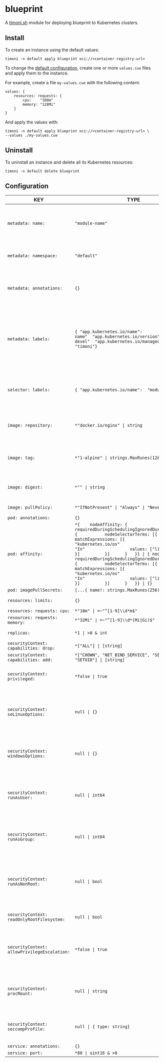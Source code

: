 # blueprint

A [timoni.sh](http://timoni.sh) module for deploying blueprint to Kubernetes clusters.

## Install

To create an instance using the default values:

```shell
timoni -n default apply blueprint oci://<container-registry-url>
```

To change the [default configuration](#configuration),
create one or more `values.cue` files and apply them to the instance.

For example, create a file `my-values.cue` with the following content:

```cue
values: {
	resources: requests: {
		cpu:    "100m"
		memory: "128Mi"
	}
}
```

And apply the values with:

```shell
timoni -n default apply blueprint oci://<container-registry-url> \
--values ./my-values.cue
```

## Uninstall

To uninstall an instance and delete all its Kubernetes resources:

```shell
timoni -n default delete blueprint
```

## Configuration

| KEY                                          | TYPE                                                                                                                                                                                                                                                                                                                                                                  | DESCRIPTION                                                                                                                                                                                                                                                                                                                                                                                                                                     |
|----------------------------------------------|-----------------------------------------------------------------------------------------------------------------------------------------------------------------------------------------------------------------------------------------------------------------------------------------------------------------------------------------------------------------------|-------------------------------------------------------------------------------------------------------------------------------------------------------------------------------------------------------------------------------------------------------------------------------------------------------------------------------------------------------------------------------------------------------------------------------------------------|
| `metadata: name:`                            | `"module-name"`                                                                                                                                                                                                                                                                                                                                                       | Name must be unique within a namespace. Is required when creating resources. Name is primarily intended for creation idempotence and configuration definition. More info: https://kubernetes.io/docs/concepts/overview/working-with-objects/names#names                                                                                                                                                                                         |
| `metadata: namespace:`                       | `"default"`                                                                                                                                                                                                                                                                                                                                                           | Namespace defines the space within which each name must be unique. More info: https://kubernetes.io/docs/concepts/overview/working-with-objects/namespaces                                                                                                                                                                                                                                                                                      |
| `metadata: annotations:`                     | `{}`                                                                                                                                                                                                                                                                                                                                                                  | Annotations is an unstructured key value map stored with a resource that may be set to store and retrieve arbitrary metadata. More info: https://kubernetes.io/docs/concepts/overview/working-with-objects/annotations The annotations allows adding `metadata.annotations` to all resources.                                                                                                                                                   |
| `metadata: labels:`                          | `{	"app.kubernetes.io/name":        "module-name"	"app.kubernetes.io/version":     "0.0.0-devel"	"app.kubernetes.io/managed-by":  "timoni"}`                                                                                                                                                                                                                             | Map of string keys and values that can be used to organize and categorize (scope and select) objects. More info: https://kubernetes.io/docs/concepts/overview/working-with-objects/labels Standard Kubernetes labels: app name, version and managed-by. The labels allows adding `metadata.labels` to all resources. The `app.kubernetes.io/name` and `app.kubernetes.io/version` labels are automatically generated and can't be overwritten.  |
| `selector: labels:`                          | `{	"app.kubernetes.io/name":  "module-name"}`                                                                                                                                                                                                                                                                                                                          | Map of string keys and values that can be used to organize and categorize (scope and select) objects. More info: https://kubernetes.io/docs/concepts/overview/working-with-objects/labels Standard Kubernetes label: app name.                                                                                                                                                                                                                  |
| `image: repository:`                         | `*"docker.io/nginx" \| string`                                                                                                                                                                                                                                                                                                                                        | Repository is the address of a container registry repository. An image repository is made up of slash-separated name components, optionally prefixed by a registry hostname and port in the format [HOST[:PORT_NUMBER]/]PATH.                                                                                                                                                                                                                   |
| `image: tag:`                                | `*"1-alpine" \| strings.MaxRunes(128)`                                                                                                                                                                                                                                                                                                                                | Tag identifies an image in the repository. A tag name may contain lowercase and uppercase characters, digits, underscores, periods and dashes. A tag name may not start with a period or a dash and may contain a maximum of 128 characters.                                                                                                                                                                                                    |
| `image: digest:`                             | `*"" \| string`                                                                                                                                                                                                                                                                                                                                                       | Digest uniquely and immutably identifies an image in the repository. Spec: https://github.com/opencontainers/image-spec/blob/main/descriptor.md#digests.                                                                                                                                                                                                                                                                                        |
| `image: pullPolicy:`                         | `*"IfNotPresent" \| "Always" \| "Never"`                                                                                                                                                                                                                                                                                                                              | PullPolicy defines the pull policy for the image. By default, it is set to IfNotPresent.                                                                                                                                                                                                                                                                                                                                                        |
| `pod: annotations:`                          | `{}`                                                                                                                                                                                                                                                                                                                                                                  |                                                                                                                                                                                                                                                                                                                                                                                                                                                 |
| `pod: affinity:`                             | `*{	nodeAffinity: {		requiredDuringSchedulingIgnoredDuringExecution: {			nodeSelectorTerms: [{				matchExpressions: [{					key:      "kubernetes.io/os"					operator: "In"					values: ["linux"]				}]			}]		}	}} \| {	nodeAffinity: {		requiredDuringSchedulingIgnoredDuringExecution: {			nodeSelectorTerms: [{				matchExpressions: [{					key:      "kubernetes.io/os"					operator: "In"					values: ["linux"]				}]			}]		}	}} \| {}` |                                                                                                                                                                                                                                                                                                                                                                                                                                                 |
| `pod: imagePullSecrets:`                     | `[...{	name!: strings.MaxRunes(256)}]`                                                                                                                                                                                                                                                                                                                                 |                                                                                                                                                                                                                                                                                                                                                                                                                                                 |
| `resources: limits:`                         | `{}`                                                                                                                                                                                                                                                                                                                                                                  | Limits describes the maximum amount of compute resources allowed.                                                                                                                                                                                                                                                                                                                                                                               |
| `resources: requests: cpu:`                  | `*"10m" \| =~"^[1-9]\\d*m$"`                                                                                                                                                                                                                                                                                                                                          |                                                                                                                                                                                                                                                                                                                                                                                                                                                 |
| `resources: requests: memory:`               | `*"32Mi" \| =~"^[1-9]\\d*(Mi\|Gi)$"`                                                                                                                                                                                                                                                                                                                                  |                                                                                                                                                                                                                                                                                                                                                                                                                                                 |
| `replicas:`                                  | `*1 \| >0 & int`                                                                                                                                                                                                                                                                                                                                                      | The number of pods replicas. By default, the number of replicas is 1.                                                                                                                                                                                                                                                                                                                                                                           |
| `securityContext: capabilities: drop:`       | `*["ALL"] \| [string]`                                                                                                                                                                                                                                                                                                                                                | Removed capabilities                                                                                                                                                                                                                                                                                                                                                                                                                            |
| `securityContext: capabilities: add:`        | `*["CHOWN", "NET_BIND_SERVICE", "SETGID", "SETUID"] \| [string]`                                                                                                                                                                                                                                                                                                      | Added capabilities                                                                                                                                                                                                                                                                                                                                                                                                                              |
| `securityContext: privileged:`               | `*false \| true`                                                                                                                                                                                                                                                                                                                                                      | Run container in privileged mode. Processes in privileged containers are essentially equivalent to root on the host. Defaults to false. Note that this field cannot be set when spec.os.name is windows.                                                                                                                                                                                                                                        |
| `securityContext: seLinuxOptions:`           | `null \| {}`                                                                                                                                                                                                                                                                                                                                                          | The SELinux context to be applied to the container. If unspecified, the container runtime will allocate a random SELinux context for each container.  May also be set in PodSecurityContext.  If set in both SecurityContext and PodSecurityContext, the value specified in SecurityContext takes precedence. Note that this field cannot be set when spec.os.name is windows.                                                                  |
| `securityContext: windowsOptions:`           | `null \| {}`                                                                                                                                                                                                                                                                                                                                                          | The Windows specific settings applied to all containers. If unspecified, the options from the PodSecurityContext will be used. If set in both SecurityContext and PodSecurityContext, the value specified in SecurityContext takes precedence. Note that this field cannot be set when spec.os.name is linux.                                                                                                                                   |
| `securityContext: runAsUser:`                | `null \| int64`                                                                                                                                                                                                                                                                                                                                                       | The UID to run the entrypoint of the container process. Defaults to user specified in image metadata if unspecified. May also be set in PodSecurityContext.  If set in both SecurityContext and PodSecurityContext, the value specified in SecurityContext takes precedence. Note that this field cannot be set when spec.os.name is windows.                                                                                                   |
| `securityContext: runAsGroup:`               | `null \| int64`                                                                                                                                                                                                                                                                                                                                                       | The GID to run the entrypoint of the container process. Uses runtime default if unset. May also be set in PodSecurityContext.  If set in both SecurityContext and PodSecurityContext, the value specified in SecurityContext takes precedence. Note that this field cannot be set when spec.os.name is windows.                                                                                                                                 |
| `securityContext: runAsNonRoot:`             | `null \| bool`                                                                                                                                                                                                                                                                                                                                                        | Indicates that the container must run as a non-root user. If true, the Kubelet will validate the image at runtime to ensure that it does not run as UID 0 (root) and fail to start the container if it does. If unset or false, no such validation will be performed. May also be set in PodSecurityContext.  If set in both SecurityContext and PodSecurityContext, the value specified in SecurityContext takes precedence.                   |
| `securityContext: readOnlyRootFilesystem:`   | `null \| bool`                                                                                                                                                                                                                                                                                                                                                        | Whether this container has a read-only root filesystem. Default is false. Note that this field cannot be set when spec.os.name is windows.                                                                                                                                                                                                                                                                                                      |
| `securityContext: allowPrivilegeEscalation:` | `*false \| true`                                                                                                                                                                                                                                                                                                                                                      | AllowPrivilegeEscalation controls whether a process can gain more privileges than its parent process. This bool directly controls if the no_new_privs flag will be set on the container process. AllowPrivilegeEscalation is true always when the container is: 1) run as Privileged 2) has CAP_SYS_ADMIN Note that this field cannot be set when spec.os.name is windows.                                                                      |
| `securityContext: procMount:`                | `null \| string`                                                                                                                                                                                                                                                                                                                                                      | procMount denotes the type of proc mount to use for the containers. The default is DefaultProcMount which uses the container runtime defaults for readonly paths and masked paths. This requires the ProcMountType feature flag to be enabled. Note that this field cannot be set when spec.os.name is windows.                                                                                                                                 |
| `securityContext: seccompProfile:`           | `null \| {	type: string}`                                                                                                                                                                                                                                                                                                                                              | The seccomp options to use by this container. If seccomp options are provided at both the pod & container level, the container options override the pod options. Note that this field cannot be set when spec.os.name is windows.                                                                                                                                                                                                               |
| `service: annotations:`                      | `{}`                                                                                                                                                                                                                                                                                                                                                                  |                                                                                                                                                                                                                                                                                                                                                                                                                                                 |
| `service: port:`                             | `*80 \| uint16 & >0`                                                                                                                                                                                                                                                                                                                                                  |                                                                                                                                                                                                                                                                                                                                                                                                                                                 |

